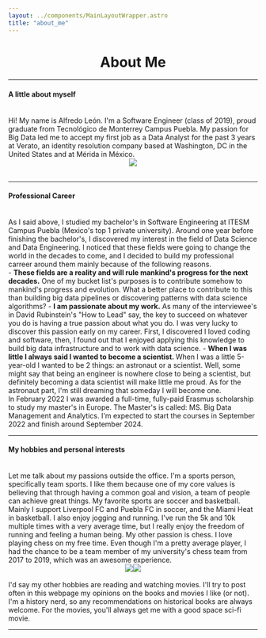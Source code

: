 ```yaml
---
layout: ../components/MainLayoutWrapper.astro
title: "about_me"
---
```

<h1><center>About Me</center></h1>
<hr>
<h4>A little about myself</h4>
<br/>
Hi! My name is Alfredo León. I'm a Software Engineer (class of 2019), proud graduate from Tecnológico de Monterrey Campus Puebla. My passion for Big Data led me to accept my first job as a Data Analyst for the past 3 years at Verato, an identity resolution company based at Washington, DC in the United States and at Mérida in México.
<br/>
<center><img class ="img-fluid w-25 h-25" src="/YOGrad.png"/ ></center>
<br/>
<hr>
<h4>Professional Career</h4>
<br/>
As I said above, I studied my bachelor's in Software Engineering at ITESM Campus Puebla (Mexico's top 1 private university). Around one year before finishing the bachelor's, I discovered my interest in the field of Data Science and Data Engineering. I noticed that these fields were going to change the world in the decades to come, and I decided to build my professional carreer around them mainly because of the following reasons.
<br/>
- <b>These fields are a reality and will rule mankind's progress for the next decades.</b> One of my bucket list's purposes is to contribute somehow to mankind's progress and evolution. What a better place to contribute to this than building big data pipelines or discovering patterns with data science algorithms?
- <b>I am passionate about my work.</b> As many of the interviewee's in David Rubinstein's "How to Lead" say, the key to succeed on whatever you do is having a true passion about what you do. I was very lucky to discover this passion early on my career. First, I discovered I loved coding and software, then, I found out that I enjoyed applying this knowledge to build big data infrastructure and to work with data science.
- <b>When I was little I always said I wanted to become a scientist. </b> When I was a little 5-year-old I wanted to be 2 things: an astronaut or a scientist. Well, some might say that being an engineer is nowhere close to being a scientist, but definitely becoming a data scientist will make little me proud. As for the astronaut part, I'm still dreaming that someday I will become one.
<br/>
In February 2022 I was awarded a full-time, fully-paid Erasmus scholarship to study my master's in Europe. The Master's is called: MS. Big Data Management and Analytics. I'm expected to start the courses in September 2022 and finish around September 2024.
<hr>
<h4>My hobbies and personal interests</h4>
<br/>
Let me talk about my passions outside the office. I'm a sports person, specifically team sports. I like them because one of my core values is believing that through having a common goal and vision, a team of people can achieve great things.  
My favorite sports are soccer and basketball. Mainly I support Liverpool FC and Puebla FC in soccer, and the Miami Heat in basketball. I also enjoy jogging and running. I've run the 5k and 10k multiple times with a very average time, but I really enjoy the freedom of running and feeling a human being.  
My other passion is chess. I love playing chess on my free time. Even though I'm a pretty average player, I had the chance to be a team member of my university's chess team from 2017 to 2019, which was an awesome experience. 
<br/>
<center><img class ="img-fluid w-25 h-25 col" src="/yochess.jpg"/ ><img class ="img-fluid w-50 h-50 col" src="/estadio.jpg"/ ></center>
<br/>
I'd say my other hobbies are reading and watching movies. I'll try to post often in this webpage my opinions on the books and movies I like (or not). I'm a history nerd, so any recommendations on historical books are always welcome. For the movies, you'll always get me with a good space sci-fi movie.
<hr/>